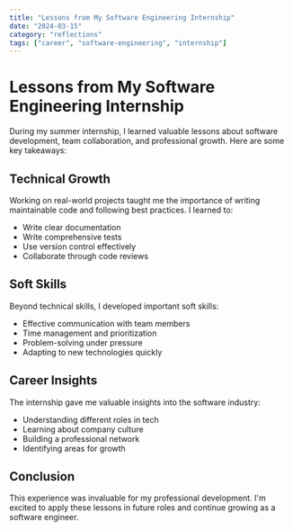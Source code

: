 ```yaml
---
title: "Lessons from My Software Engineering Internship"
date: "2024-03-15"
category: "reflections"
tags: ["career", "software-engineering", "internship"]
---
```


# Lessons from My Software Engineering Internship

During my summer internship, I learned valuable lessons about software development, team collaboration, and professional growth. Here are some key takeaways:

## Technical Growth

Working on real-world projects taught me the importance of writing maintainable code and following best practices. I learned to:

- Write clear documentation
- Write comprehensive tests
- Use version control effectively
- Collaborate through code reviews

## Soft Skills

Beyond technical skills, I developed important soft skills:

- Effective communication with team members
- Time management and prioritization
- Problem-solving under pressure
- Adapting to new technologies quickly

## Career Insights

The internship gave me valuable insights into the software industry:

- Understanding different roles in tech
- Learning about company culture
- Building a professional network
- Identifying areas for growth

## Conclusion

This experience was invaluable for my professional development. I'm excited to apply these lessons in future roles and continue growing as a software engineer. 